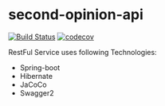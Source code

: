 # second-opinion-api
[![Build Status](https://travis-ci.org/JUGIstanbul/second-opinion-api.svg?branch=master)](https://travis-ci.org/JUGIstanbul/second-opinion-api)
[![codecov](https://codecov.io/gh/JUGIstanbul/second-opinion-api/branch/master/graph/badge.svg)](https://codecov.io/gh/JUGIstanbul/second-opinion-api)

RestFul Service uses following Technologies:
* Spring-boot
* Hibernate
* JaCoCo
* Swagger2
